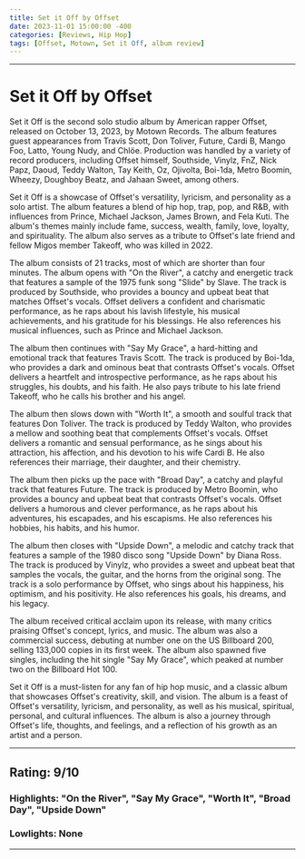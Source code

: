 ```yaml
---
title: Set it Off by Offset
date: 2023-11-01 15:00:00 -400
categories: [Reviews, Hip Hop]
tags: [Offset, Motown, Set it Off, album review]
---
```


---

# Set it Off by Offset

Set it Off is the second solo studio album by American rapper Offset, released on October 13, 2023, by Motown Records. The album features guest appearances from Travis Scott, Don Toliver, Future, Cardi B, Mango Foo, Latto, Young Nudy, and Chlöe. Production was handled by a variety of record producers, including Offset himself, Southside, Vinylz, FnZ, Nick Papz, Daoud, Teddy Walton, Tay Keith, Oz, Ojivolta, Boi-1da, Metro Boomin, Wheezy, Doughboy Beatz, and Jahaan Sweet, among others.

Set it Off is a showcase of Offset's versatility, lyricism, and personality as a solo artist. The album features a blend of hip hop, trap, pop, and R&B, with influences from Prince, Michael Jackson, James Brown, and Fela Kuti. The album's themes mainly include fame, success, wealth, family, love, loyalty, and spirituality. The album also serves as a tribute to Offset's late friend and fellow Migos member Takeoff, who was killed in 2022.

The album consists of 21 tracks, most of which are shorter than four minutes. The album opens with "On the River", a catchy and energetic track that features a sample of the 1975 funk song "Slide" by Slave. The track is produced by Southside, who provides a bouncy and upbeat beat that matches Offset's vocals. Offset delivers a confident and charismatic performance, as he raps about his lavish lifestyle, his musical achievements, and his gratitude for his blessings. He also references his musical influences, such as Prince and Michael Jackson.

The album then continues with "Say My Grace", a hard-hitting and emotional track that features Travis Scott. The track is produced by Boi-1da, who provides a dark and ominous beat that contrasts Offset's vocals. Offset delivers a heartfelt and introspective performance, as he raps about his struggles, his doubts, and his faith. He also pays tribute to his late friend Takeoff, who he calls his brother and his angel.

The album then slows down with "Worth It", a smooth and soulful track that features Don Toliver. The track is produced by Teddy Walton, who provides a mellow and soothing beat that complements Offset's vocals. Offset delivers a romantic and sensual performance, as he sings about his attraction, his affection, and his devotion to his wife Cardi B. He also references their marriage, their daughter, and their chemistry.

The album then picks up the pace with "Broad Day", a catchy and playful track that features Future. The track is produced by Metro Boomin, who provides a bouncy and upbeat beat that contrasts Offset's vocals. Offset delivers a humorous and clever performance, as he raps about his adventures, his escapades, and his escapisms. He also references his hobbies, his habits, and his humor.

The album then closes with "Upside Down", a melodic and catchy track that features a sample of the 1980 disco song "Upside Down" by Diana Ross. The track is produced by Vinylz, who provides a sweet and upbeat beat that samples the vocals, the guitar, and the horns from the original song. The track is a solo performance by Offset, who sings about his happiness, his optimism, and his positivity. He also references his goals, his dreams, and his legacy.

The album received critical acclaim upon its release, with many critics praising Offset's concept, lyrics, and music. The album was also a commercial success, debuting at number one on the US Billboard 200, selling 133,000 copies in its first week. The album also spawned five singles, including the hit single "Say My Grace", which peaked at number two on the Billboard Hot 100.

Set it Off is a must-listen for any fan of hip hop music, and a classic album that showcases Offset's creativity, skill, and vision. The album is a feast of Offset's versatility, lyricism, and personality, as well as his musical, spiritual, personal, and cultural influences. The album is also a journey through Offset's life, thoughts, and feelings, and a reflection of his growth as an artist and a person.

---

## Rating: 9/10

### Highlights: "On the River", "Say My Grace", "Worth It", "Broad Day", "Upside Down"

### Lowlights: None

---
